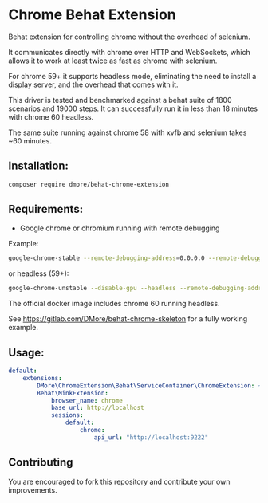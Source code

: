 Chrome Behat Extension
======================

Behat extension for controlling chrome without the overhead of selenium.

It communicates directly with chrome over HTTP and WebSockets, which allows it to work at least twice as fast as chrome with selenium.

For chrome 59+ it supports headless mode, eliminating the need to install a display server, and the overhead that comes with it.

This driver is tested and benchmarked against a behat suite of 1800 scenarios and 19000 steps. It can successfully run it in less than 18 minutes with chrome 60 headless.

The same suite running against chrome 58 with xvfb and selenium takes ~60 minutes.

## Installation:

```bash
composer require dmore/behat-chrome-extension
```

## Requirements:

* Google chrome or chromium running with remote debugging

Example:

```bash
google-chrome-stable --remote-debugging-address=0.0.0.0 --remote-debugging-port=9222
```

or headless (59+):

```bash
google-chrome-unstable --disable-gpu --headless --remote-debugging-address=0.0.0.0 --remote-debugging-port=9222
```

The official docker image includes chrome 60 running headless.

See https://gitlab.com/DMore/behat-chrome-skeleton for a fully working example.

## Usage:

```yaml
default:
    extensions:
        DMore\ChromeExtension\Behat\ServiceContainer\ChromeExtension: ~
        Behat\MinkExtension:
            browser_name: chrome
            base_url: http://localhost
            sessions:
                default:
                    chrome:
                        api_url: "http://localhost:9222"
```

## Contributing

You are encouraged to fork this repository and contribute your own improvements.
